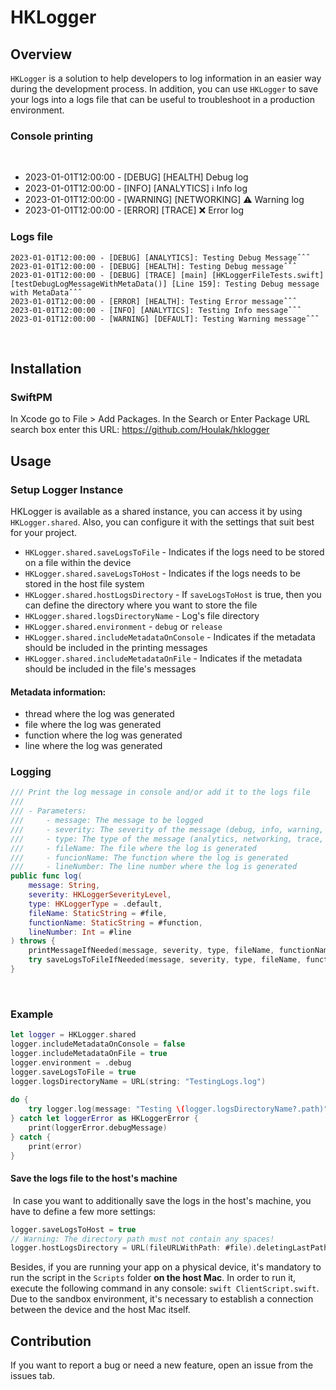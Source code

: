 # HKLogger
## Overview
`HKLogger` is a solution to help developers to log information in an easier way during the development process. In addition, you can use `HKLogger` to save your logs into a logs file that can be useful to troubleshoot in a production environment.
​
### Console printing
​
- 2023-01-01T12:00:00 - [DEBUG] [HEALTH] Debug log
- 2023-01-01T12:00:00 - [INFO] [ANALYTICS] ℹ️ Info log
- 2023-01-01T12:00:00 - [WARNING] [NETWORKING] ⚠️ Warning log
- 2023-01-01T12:00:00 - [ERROR] [TRACE] ❌ Error log
​
### Logs file
```
2023-01-01T12:00:00 - [DEBUG] [ANALYTICS]: Testing Debug Messageˆˆˆ
2023-01-01T12:00:00 - [DEBUG] [HEALTH]: Testing Debug messageˆˆˆ
2023-01-01T12:00:00 - [DEBUG] [TRACE] [main] [HKLoggerFileTests.swift] [testDebugLogMessageWithMetaData()] [Line 159]: Testing Debug message with MetaDataˆˆˆ
2023-01-01T12:00:00 - [ERROR] [HEALTH]: Testing Error messageˆˆˆ
2023-01-01T12:00:00 - [INFO] [ANALYTICS]: Testing Info messageˆˆˆ
2023-01-01T12:00:00 - [WARNING] [DEFAULT]: Testing Warning messageˆˆˆ
```
​
## Installation
### SwiftPM
In Xcode go to File > Add Packages.
In the Search or Enter Package URL search box enter this URL: https://github.com/Houlak/hklogger
​
## Usage
### Setup Logger Instance
HKLogger is available as a shared instance, you can access it by using `HKLogger.shared`. Also, you can configure it with the settings that suit best for your project.
​
- `HKLogger.shared.saveLogsToFile` - Indicates if the logs need to be stored on a file within the device
- `HKLogger.shared.saveLogsToHost` - Indicates if the logs needs to be stored in the host file system
- `HKLogger.shared.hostLogsDirectory` - If `saveLogsToHost` is true, then you can define the directory where you want to store the file
- `HKLogger.shared.logsDirectoryName` - Log's file directory
- `HKLogger.shared.environment` - `debug` or `release`
- `HKLogger.shared.includeMetadataOnConsole` - Indicates if the metadata should be included in the printing messages
- `HKLogger.shared.includeMetadataOnFile` - Indicates if the metadata should be included in the file's messages
​
#### Metadata information:
- thread where the log was generated
- file where the log was generated
- function where the log was generated
- line where the log was generated
​
### Logging
```swift
/// Print the log message in console and/or add it to the logs file
///
/// - Parameters:
///     - message: The message to be logged
///     - severity: The severity of the message (debug, info, warning, or error)
///     - type: The type of the message (analytics, networking, trace, health, default)
///     - fileName: The file where the log is generated
///     - funcionName: The function where the log is generated
///     - lineNumber: The line number where the log is generated
public func log(
    message: String,
    severity: HKLoggerSeverityLevel,
    type: HKLoggerType = .default,
    fileName: StaticString = #file,
    functionName: StaticString = #function,
    lineNumber: Int = #line
) throws {
    printMessageIfNeeded(message, severity, type, fileName, functionName, lineNumber)
    try saveLogsToFileIfNeeded(message, severity, type, fileName, functionName, lineNumber)
}
```
​
### Example
```swift
let logger = HKLogger.shared
logger.includeMetadataOnConsole = false
logger.includeMetadataOnFile = true
logger.environment = .debug
logger.saveLogsToFile = true
logger.logsDirectoryName = URL(string: "TestingLogs.log")
​
do {
    try logger.log(message: "Testing \(logger.logsDirectoryName?.path)", severity: .info, type: .health)
} catch let loggerError as HKLoggerError {
    print(loggerError.debugMessage)
} catch {
    print(error)
}
```

#### Save the logs file to the host's machine
​
​In case you want to additionally save the logs in the host's machine, you have to define a few more settings:
```swift
logger.saveLogsToHost = true
// Warning: The directory path must not contain any spaces!
logger.hostLogsDirectory = URL(fileURLWithPath: #file).deletingLastPathComponent().deletingLastPathComponent().deletingLastPathComponent().appendingPathComponent(".logs")
```

Besides, if you are running your app on a physical device, it's mandatory to run the script in the `Scripts` folder **on the host Mac**. In order to run it, execute the following command in any console: `swift ClientScript.swift`. Due to the sandbox environment, it's necessary to establish a connection between the device and the host Mac itself.
​
## Contribution
If you want to report a bug or need a new feature, open an issue from the issues tab.
